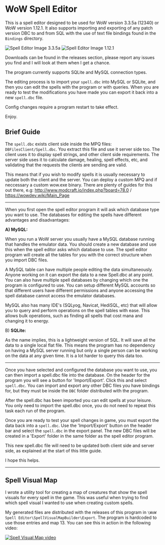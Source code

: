 WoW Spell Editor
===================

This is a spell editor designed to be used for WoW version 3.3.5a (12340) or WoW version 1.12.1. It also supports importing and exporting of any patch version DBC to and from SQL with the use of text file bindings found in the `Bindings` directory.

![Spell Editor Image 3.3.5a](https://i.imgur.com/j7f8Fhb.png)
![Spell Editor Image 1.12.1](https://i.imgur.com/BtijZiA.png)

Downloads can be found in the releases section, please report any issues you find and I will look at them when I get a chance.

The program currently supports SQLite and MySQL connection types.

The editing process is to import your `spell.dbc` into MySQL or SQLite, and then you can edit the spells with the program or with queries. When you are ready to test the modifications you have made you can export it back into a new `spell.dbc` file.

Config changes require a program restart to take effect.

Enjoy.

## Brief Guide

The `spell.dbc` exists client side inside the MPQ files: `DBFilesClient/Spell.dbc`. You extract this file and use it server side too. The client uses it to display spell strings, and other client side requirements. The server side uses it to calculate damage, healing, spell effects, etc, and validating that the requests the clients are sending are valid.

This means that if you wish to modify spells it is usually necessary to update both the client and the server. You can deploy a custom MPQ and if neccessary a custom wow.exe binary. There are plenty of guides for this out there, e.g: http://www.modcraft.io/index.php?board=78.0 / https://wowdev.wiki/Main_Page

----

When you first open the spell editor program it will ask which database type you want to use. The databases for editing the spells have different advantages and disadvantages:

**A) MySQL:**

When you run a WoW server you usually have a MySQL database running that handles the emulator data. You should create a new database and use this when the spell editor asks which database to use. The spell editor program will create all the tables for you with the correct structure when you import DBC files.

A MySQL table can have multiple people editing the data simultaneously. Anyone working on it can export the data to a new Spell.dbc at any point. You can also have multiple spell databases by changing which one the program is configured to use. You can setup different MySQL accounts so that different users have different permissions and anyone accessing the spell database cannot access the emulator databases.

MySQL also has many IDE's (SQLyog, Navicat, HediSQL, etc) that will allow you to query and perform operations on the spell tables with ease. This allows bulk operations, such as finding all spells that cost mana and changing it to energy.

B) **SQLite:**

As the name implies, this is a lightweight version of SQL. It will save all the data to a single local flat file. This means the program has no dependency on having a MySQL server running but only a single person can be working on the data at any given time. It is a lot harder to query this data too.

----

Once you have selected and configured the database you want to use, you can then import a spell.dbc file into the database. On the header for the program you will see a button for 'Import/Export'. Click this and select `spell.dbc`. You can import and export any other DBC files you have bindings for, but they must be inside the `DBC` folder distributed with the program.

After the spell.dbc has been imported you can edit spells at your leisure. You only need to import the spell.dbc once, you do not need to repeat this task each run of the program.

Once you are ready to test your spell changes in game, you must export the data back into a `spell.dbc`. Use the 'Import/Export' button on the header bar and select the `spell.dbc` in the export panel. The new DBC files will be created in a 'Export' folder in the same folder as the spell editor program.

This new spell.dbc file will need to be updated both client side and server side, as explained at the start of this little guide.

I hope this helps.

----

## Spell Visual Map

I wrote a utility tool for creating a map of creatures that show the spell visuals for every spell in the game. This was useful when trying to find which spell visual I wanted to use when creating custom spells.

My generated files are distributed with the releases of this program in `\WoW Spell Editor\SpellVisualMapBuilder\Export`. The program is hardcoded to use those entries and map 13. You can see this in action in the following video:

[![Spell Visual Map video](https://img.youtube.com/vi/lU4Nn_mRS9U/maxresdefault.jpg)](https://www.youtube.com/watch?v=lU4Nn_mRS9U)
